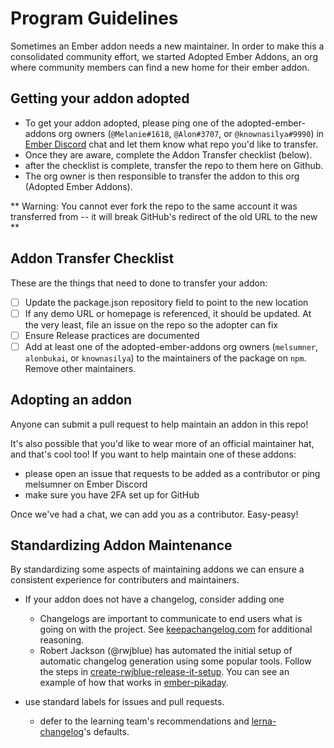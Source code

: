 # Program Guidelines
Sometimes an Ember addon needs a new maintainer. In order to make this a consolidated community effort, we started Adopted Ember Addons, an org where community members can find a new home for their ember addon.

## Getting your addon adopted
- To get your addon adopted, please ping one of the adopted-ember-addons org owners (`@Melanie#1618`, `@Alon#3707`, or `@knownasilya#9990`) in [Ember Discord](https://discord.gg/emberjs) chat and let them know what repo you'd like to transfer.
- Once they are aware, complete the Addon Transfer checklist (below).
- after the checklist is complete, transfer the repo to them here on Github.
- The org owner is then responsible to transfer the addon to this org (Adopted Ember Addons).

** Warning: You cannot ever fork the repo to the same account it was transferred from -- it will break GitHub's redirect of the old URL to the new **

## Addon Transfer Checklist
These are the things that need to done to transfer your addon:
- [ ] Update the package.json repository field to point to the new location
- [ ] If any demo URL or homepage is referenced, it should be updated. At the very least, file an issue on the repo so the adopter can fix
- [ ] Ensure Release practices are documented
- [ ] Add at least one of the adopted-ember-addons org owners (`melsumner`, `alonbukai`, or `knownasilya`) to the maintainers of the package on `npm`. Remove other maintainers.

## Adopting an addon
Anyone can submit a pull request to help maintain an addon in this repo!

It's also possible that you'd like to wear more of an official maintainer hat, and that's cool too! If you want to help maintain one of these addons:
- please open an issue that requests to be added as a contributor or ping melsumner on Ember Discord
- make sure you have 2FA set up for GitHub

Once we've had a chat, we can add you as a contributor. Easy-peasy!

## Standardizing Addon Maintenance

By standardizing some aspects of maintaining addons we can ensure a consistent experience for contributers and maintainers.

* If your addon does not have a changelog, consider adding one
	- Changelogs are important to communicate to end users what is going on with the project. See [keepachangelog.com](https://keepachangelog.com/en/1.0.0/) for additional reasoning.
	- Robert Jackson (@rwjblue) has automated the initial setup of automatic changelog generation using some popular tools. Follow the steps in [create-rwjblue-release-it-setup](https://github.com/rwjblue/create-rwjblue-release-it-setup). You can see an example of how that works in [ember-pikaday](https://github.com/adopted-ember-addons/ember-pikaday).

* use standard labels for issues and pull requests.
	* defer to the learning team's recommendations and [lerna-changelog](https://github.com/lerna/lerna-changelog)'s defaults.
